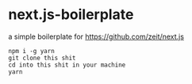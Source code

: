 # next.js-boilerplate
a simple boilerplate for https://github.com/zeit/next.js

```
npm i -g yarn
git clone this shit
cd into this shit in your machine
yarn
```
